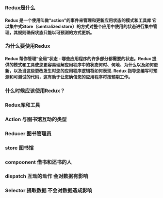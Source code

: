 ### Redux是什么

#### Redux 是一个使用叫做“action”的事件来管理和更新应用状态的模式和工具库 它以集中式Store（centralized store）的方式对整个应用中使用的状态进行集中管理，其规则确保状态只能以可预测的方式更新。


### 为什么要使用Redux

#### Redux 帮你管理“全局”状态 - 哪些应用程序的许多部分都需要的状态。Redux 提供的模式和工具使您更容易理解应用程序中的状态何时、何地、为什么以及如何更新，以及当这些更改发生时您的应用程序逻辑将如何表现. Redux 指导您编写可预测和可测试的代码，这有助于让您确信您的应用程序将按预期工作。

### 什么时候应该使用Redux？
### Redux库和工具

### Action 与图书馆互动的类型

### Reducer 图书管理员

### store   图书馆

### compoonent 借书和还书的人

### dispatch 互动的动作 会对数据有影响

### Selector 提取数据 不会对数据造成影响